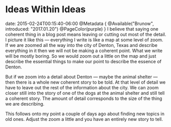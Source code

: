 # Ideas Within Ideas
date: 2015-02-24T00:15:40-06:00
@Metadata {
  @Available("Brunow", introduced: "2017.01.20")
  @PageColor(purple)
}
I believe that saying one coherent thing in a blog post means leaving or cutting out most of the detail. I picture it like this &mdash; everything I write is like a map at some level of zoom. If we are zoomed all the way into the city of Denton, Texas and describe everything in it then we will not be making a coherent point. What we write will be mostly boring. So we would zoom out a little on the map and just describe the essential things to make our point to describe the essence of Denton.

But if we zoom into a detail about Denton &mdash; maybe the animal shelter &mdash; then there is a whole new coherent story to be told. At that level of detail we have to leave out the rest of the information about the city. We can zoom closer still into the story of one of the dogs at the animal shelter and still tell a coherent story. The amount of detail corresponds to the size of the thing we are describing.

This follows onto my point a couple of days ago about finding new topics in old ones. Adjust the zoom a little and you have an entirely new story to tell.
